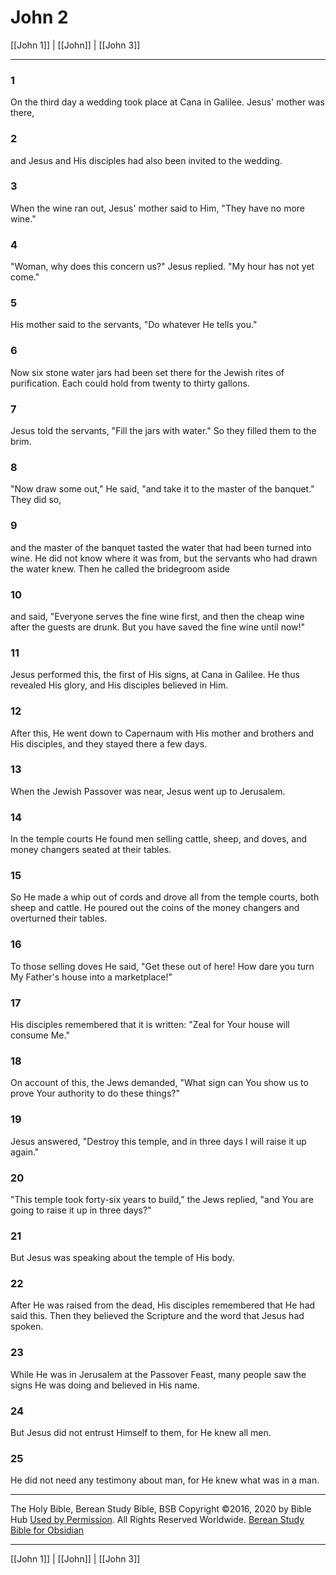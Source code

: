 # John 2

[[John 1]] | [[John]] | [[John 3]]

---

### 1
On the third day a wedding took place at Cana in Galilee. Jesus' mother was there,

### 2
and Jesus and His disciples had also been invited to the wedding.

### 3
When the wine ran out, Jesus' mother said to Him, "They have no more wine."

### 4
"Woman, why does this concern us?" Jesus replied. "My hour has not yet come."

### 5
His mother said to the servants, "Do whatever He tells you."

### 6
Now six stone water jars had been set there for the Jewish rites of purification. Each could hold from twenty to thirty gallons.

### 7
Jesus told the servants, "Fill the jars with water." So they filled them to the brim.

### 8
"Now draw some out," He said, "and take it to the master of the banquet." They did so,

### 9
and the master of the banquet tasted the water that had been turned into wine. He did not know where it was from, but the servants who had drawn the water knew. Then he called the bridegroom aside

### 10
and said, "Everyone serves the fine wine first, and then the cheap wine after the guests are drunk. But you have saved the fine wine until now!"

### 11
Jesus performed this, the first of His signs, at Cana in Galilee. He thus revealed His glory, and His disciples believed in Him.

### 12
After this, He went down to Capernaum with His mother and brothers and His disciples, and they stayed there a few days.

### 13
When the Jewish Passover was near, Jesus went up to Jerusalem.

### 14
In the temple courts He found men selling cattle, sheep, and doves, and money changers seated at their tables.

### 15
So He made a whip out of cords and drove all from the temple courts, both sheep and cattle. He poured out the coins of the money changers and overturned their tables.

### 16
To those selling doves He said, "Get these out of here! How dare you turn My Father's house into a marketplace!"

### 17
His disciples remembered that it is written: "Zeal for Your house will consume Me."

### 18
On account of this, the Jews demanded, "What sign can You show us to prove Your authority to do these things?"

### 19
Jesus answered, "Destroy this temple, and in three days I will raise it up again."

### 20
"This temple took forty-six years to build," the Jews replied, "and You are going to raise it up in three days?"

### 21
But Jesus was speaking about the temple of His body.

### 22
After He was raised from the dead, His disciples remembered that He had said this. Then they believed the Scripture and the word that Jesus had spoken.

### 23
While He was in Jerusalem at the Passover Feast, many people saw the signs He was doing and believed in His name.

### 24
But Jesus did not entrust Himself to them, for He knew all men.

### 25
He did not need any testimony about man, for He knew what was in a man.

---

The Holy Bible, Berean Study Bible, BSB
Copyright ©2016, 2020 by Bible Hub
[Used by Permission](https://berean.bible/terms.htm). All Rights Reserved Worldwide.
[Berean Study Bible for Obsidian](https://github.com/gapmiss/berean-study-bible-for-obsidian)

---

[[John 1]] | [[John]] | [[John 3]]

